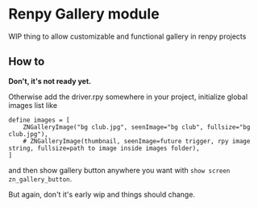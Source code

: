 # Renpy Gallery module

WIP thing to allow customizable and functional gallery in renpy projects

## How to

**Don't, it's not ready yet.**

Otherwise add the driver.rpy somewhere in your project, initialize global images list like
```renpy
define images = [
    ZNGalleryImage("bg club.jpg", seenImage="bg club", fullsize="bg club.jpg"),
    # ZNGalleryImage(thumbnail, seenImage=future trigger, rpy image string, fullsize=path to image inside images folder),
]
```

and then show gallery button anywhere you want with `show screen zn_gallery_button`.

But again, don't it's early wip and things should change.

